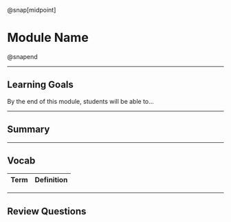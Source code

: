 @snap[midpoint]

# Module Name

@snapend

---

## Learning Goals

By the end of this module, students will be able to...

---

## Summary

---

## Vocab

| Term | Definition |
| ---- | ---------- |

---

## Review Questions
